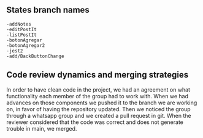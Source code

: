 ## States branch names

    -addNotes 
    -editPostIt 
    -listPostIt 
    -botonAgregar 
    -botonAgregar2
    -jest2
    -add/BackButtonChange 

## Code review dynamics and merging strategies

In order to have clean code in the project, we had an agreement on what functionality each member of the group had to work with. When we had advances on those components we pushed it to the branch we are working on, in favor of having the repository updated. 
Then we noticed the group through a whatsapp group and we created a pull request in git. When the reviewer considered that the code was correct and does not generate trouble in main, we merged.

